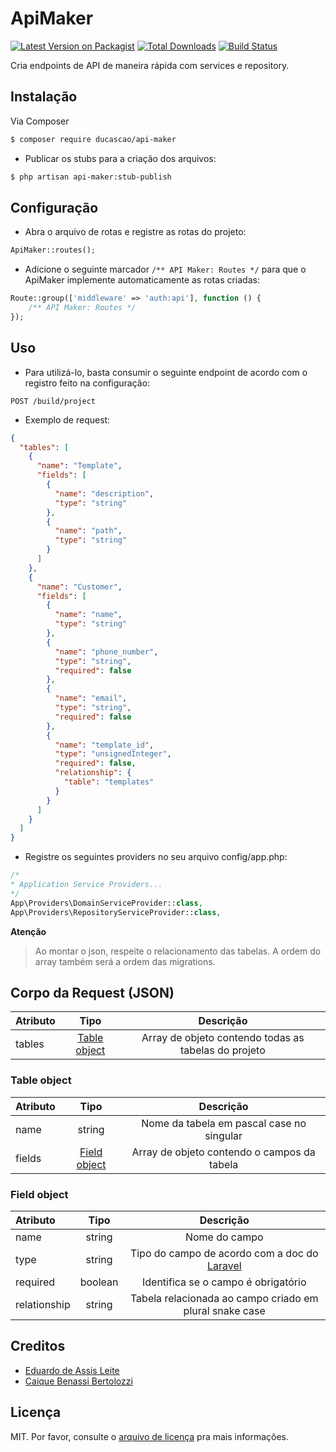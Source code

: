 # ApiMaker

[![Latest Version on Packagist][ico-version]][link-packagist]
[![Total Downloads][ico-downloads]][link-downloads]
[![Build Status][ico-travis]][link-travis]

Cria endpoints de API de maneira rápida com services e repository.

## Instalação

Via Composer

``` bash
$ composer require ducascao/api-maker
```

* Publicar os stubs para a criação dos arquivos:

``` bash
$ php artisan api-maker:stub-publish
```

## Configuração

* Abra o arquivo de rotas e registre as rotas do projeto:

``` php
ApiMaker::routes();
```
* Adicione o seguinte marcador `/** API Maker: Routes */` para que o ApiMaker implemente automaticamente as rotas criadas:

``` php
Route::group(['middleware' => 'auth:api'], function () {
    /** API Maker: Routes */
});
```

## Uso

* Para utilizá-lo, basta consumir o seguinte endpoint de acordo com o registro feito na configuração:

```
POST /build/project
```

* Exemplo de request:

``` json
{
  "tables": [
    {
      "name": "Template",
      "fields": [
        {
          "name": "description",
          "type": "string"
        },
        {
          "name": "path",
          "type": "string"
        }
      ]
    },
    {
      "name": "Customer",
      "fields": [
        {
          "name": "name",
          "type": "string"
        },
        {
          "name": "phone_number",
          "type": "string",
          "required": false
        },
        {
          "name": "email",
          "type": "string",
          "required": false
        },
        {
          "name": "template_id",
          "type": "unsignedInteger",
          "required": false,
          "relationship": {
            "table": "templates"
          }
        }
      ]
    }
  ]
}
```

* Registre os seguintes providers no seu arquivo config/app.php:

``` php
/*
* Application Service Providers...
*/
App\Providers\DomainServiceProvider::class,
App\Providers\RepositoryServiceProvider::class,
```

**Atenção**

>Ao montar o json, respeite o relacionamento das tabelas. A ordem do array também será a ordem das migrations.

## Corpo da Request (JSON)

| Atributo      | Tipo          | Descrição     |
| :------------ | :-----------: | :-----------: |
| tables        | [Table object](table-object)  | Array de objeto contendo todas as tabelas do projeto  |

### Table object

| Atributo      | Tipo          | Descrição     |
| :------------ | :-----------: | :-----------: |
| name          | string        | Nome da tabela em pascal case no singular |
| fields        | [Field object](field-object)  | Array de objeto contendo o campos da tabela |

### Field object

| Atributo      | Tipo          | Descrição     |
| :------------ | :-----------: | :-----------: |
| name          | string  | Nome do campo |
| type          | string  | Tipo do campo de acordo com a doc do [Laravel](https://laravel.com/docs/7.x/migrations) |
| required      | boolean | Identifica se o campo é obrigatório |
| relationship  | string  | Tabela relacionada ao campo criado em plural snake case |

## Creditos

- [Eduardo de Assis Leite][link-author]
- [Caique Benassi Bertolozzi](https://github.com/caiquebb)

## Licença

MIT. Por favor, consulte o [arquivo de licença](license.md) pra mais informações.

[ico-version]: https://img.shields.io/packagist/v/ducascao/api-maker.svg?style=flat-square
[ico-downloads]: https://img.shields.io/packagist/dt/ducascao/api-maker.svg?style=flat-square
[ico-travis]: https://img.shields.io/travis/ducascao/api-maker/master.svg?style=flat-square
[ico-styleci]: https://styleci.io/repos/12345678/shield

[link-packagist]: https://packagist.org/packages/ducascao/api-maker
[link-downloads]: https://packagist.org/packages/ducascao/api-maker
[link-travis]: https://travis-ci.org/ducascao/api-maker
[link-styleci]: https://styleci.io/repos/12345678
[link-author]: https://github.com/ducascao
[link-contributors]: ../../contributors
